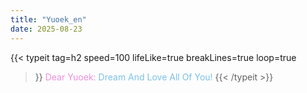 ```yaml
---
title: "Yuoek_en"
date: 2025-08-23
---
```


<!-- require APlayer -->
<link rel="stylesheet" href="/renderjs/aplayer/dist/APlayer.min.css">
<script src="/renderjs/aplayer/dist/APlayer.min.js"></script>
<!-- require MetingJS -->
<script src="/renderjs/meting/dist/Meting.min.js"></script>

{{< typeit 
  tag=h2
  speed=100
  lifeLike=true
  breakLines=true
  loop=true
>}}
<font color="#ee98e3de"> Dear Yuoek: </font>
<font color="#7cc0e7"> Dream And Love </font> 
 <font color="#7cc0e7"> All Of You! </font>
{{< /typeit >}}


<meting-js
    name="Keep Your Head Up Princess"
    id="fixed-aplayer"
    artist="Anson Seabra"
    url="/voice/kugou/sophieSong/Keep Your Head Up Princess - Anson Seabra/Keep Your Head Up Princess.mp3"
    cover="/voice/kugou/sophieSong/Keep Your Head Up Princess - Anson Seabra/Keep Your Head Up Princess_封面.jpg"
    lrc="/voice/kugou/sophieSong/Keep Your Head Up Princess - Anson Seabra/Keep Your Head Up Princess_合并歌词.lrc" 
    autoplay="true"
    loop="false"
    mutex="true">
</meting-js>

